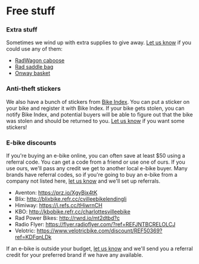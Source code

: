 # Free stuff

### Extra stuff

Sometimes we wind up with extra supplies to give away.
[Let us know](mailto:hi@ebikelibrarycville.org) if you could use any of them:

- [RadWagon caboose](https://www.radpowerbikes.com/products/radwagon-4-caboose)
- [Rad saddle bag](https://www.radpowerbikes.com/products/saddle-bag)
- [Onway basket](https://onway-ebikes.com/collections/accessories/products/fit-for-onway-mini-plus-ebike)

### Anti-theft stickers

We also have a bunch of stickers from [Bike Index](https://bikeindex.org/). You can put a
sticker on your bike and register it with Bike Index. If your bike gets stolen, you can
notify Bike Index, and potential buyers will be able to figure out that the bike was
stolen and should be returned to you. [Let us know](mailto:hi@ebikelibrarycville.org) if
you want some stickers!

### E-bike discounts

If you're buying an e-bike online, you can often save at least $50 using a referral code.
You can get a code from a friend or use one of ours. If you use ours, we'll pass any
credit we get to another local e-bike buyer. Many brands have referral codes, so if you're
going to buy an e-bike from a company not listed here,
[let us know](mailto:hi@ebikelibrarycville.org) and we'll set up referrals.

- Aventon: https://prz.io/XgyBjx4tK
- Blix: http://blixbike.refr.cc/cvilleebikelendingli
- Himiway: https://i.refs.cc/tHiwrnCH
- KBO: http://kbobike.refr.cc/charlottesvilleebike
- Rad Power Bikes: http://rwrd.io/mt2dtbd?c
- Radio Flyer: https://flyer.radioflyer.com/?ref=REFJNTBCRELOLCJ
- Velotric: https://www.velotricbike.com/discount/REF50369?ref=KDFqnLDk

If an e-bike is outside your budget, [let us know](mailto:hi@ebikelibrarycville.org) and
we'll send you a referral credit for your preferred brand if we have any available.

